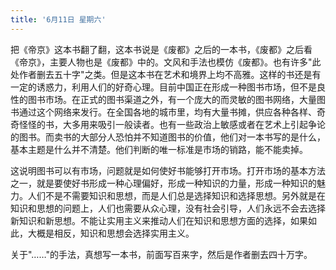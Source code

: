 ```yaml
---
title: '6月11日 星期六'
---
```


把《帝京》这本书翻了翻，这本书说是《废都》之后的一本书，《废都》之后看《帝京》，主要人物也是《废都》中的。文风和手法也模仿《废都》。也有许多"此处作者删去五十字"之类。但是这本书在艺术和境界上均不高雅。这样的书还是有一定的诱惑力，利用人们的好奇心理。目前中国正在形成一种图书市场，但不是良性的图书市场。在正式的图书渠道之外，有一个庞大的而灵敏的图书网络，大量图书通过这个网络来发行。在全国各地的城市里，均有大量书摊，供应各种各样、奇奇怪怪的书，大多用来吸引一般读者。也有一些政治上敏感或者在艺术上引起争论的图书。而卖书的大部分人恐怕并不知道图书的价值，他们对一本书写的是什么，基本主题是什么并不清楚。他们判断的唯一标准是市场的销路，能不能卖掉。

这说明图书可以有市场，问题就是如何使好书能够打开市场。打开市场的基本方法之一，就是要使好书形成一种心理偏好，形成一种知识的力量，形成一种知识的魅力。人们不是不需要知识和思想，而是人们总是选择知识和选择思想。另外就是在知识和思想的问题上，人们也需要从众心理，没有社会引导，人们永远不会去选择新知识和新思想。不能让实用主义来推动人们在知识和思想方面的选择，如果如此，大概是相反，知识和思想会选择实用主义。

关于"……"的手法，真想写一本书，前面写百来字，然后是作者删去四十万字。

